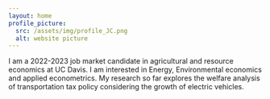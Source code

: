 ```yaml
---
layout: home
profile_picture:
  src: /assets/img/profile_JC.png
  alt: website picture
---
```


<p>
I am a 2022-2023 job market candidate in agricultural and resource economics at UC Davis. I am interested in Energy, Environmental economics and applied econometrics. My research so far explores the welfare analysis of transportation tax policy considering the growth of electric vehicles.
</p>

